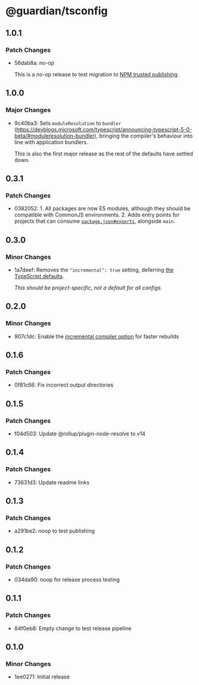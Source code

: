 # @guardian/tsconfig

## 1.0.1

### Patch Changes

- 56dab8a: no-op

  This is a no-op release to test migration to [NPM trusted publishing](https://docs.npmjs.com/trusted-publishers).

## 1.0.0

### Major Changes

- 9c40ba3: Sets `moduleResolution` to `bundler` (https://devblogs.microsoft.com/typescript/announcing-typescript-5-0-beta/#moduleresolution-bundler), bringing the compiler's behaviour into line with application bundlers.

  This is also the first major release as the rest of the defaults have settled down.

## 0.3.1

### Patch Changes

- 0382052: 1. All packages are now ES modules, although they should be compatible with CommonJS environments. 2. Adds entry points for projects that can consume [`package.json#exports`](https://nodejs.org/api/packages.html#exports), alongside `main`.

## 0.3.0

### Minor Changes

- 1a7deef: Removes the `"incremental": true` setting, deferring [the TypeScript defaults](https://www.typescriptlang.org/tsconfig/#incremental).

  _This should be project-specific, not a default for all configs._

## 0.2.0

### Minor Changes

- 907c1dc: Enable the [incremental compiler option](https://www.typescriptlang.org/tsconfig#incremental) for faster rebuilds

## 0.1.6

### Patch Changes

- 0f81c66: Fix incorrect output directories

## 0.1.5

### Patch Changes

- f04d503: Update @rollup/plugin-node-resolve to v14

## 0.1.4

### Patch Changes

- 73631d3: Update readme links

## 0.1.3

### Patch Changes

- a291be2: noop to test publishing

## 0.1.2

### Patch Changes

- 034da90: noop for release process testing

## 0.1.1

### Patch Changes

- 84f0eb8: Empty change to test release pipeline

## 0.1.0

### Minor Changes

- 1ee0271: Initial release
